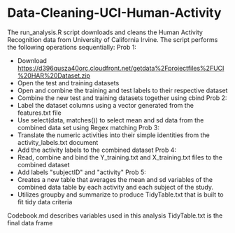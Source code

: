 # Data-Cleaning-UCI-Human-Activity

The run_analysis.R script downloads and cleans the Human Activity Recognition data from University of California Irvine.
The script performs the following operations sequentially:
Prob 1:
  - Download https://d396qusza40orc.cloudfront.net/getdata%2Fprojectfiles%2FUCI%20HAR%20Dataset.zip
  - Open the test and training datasets
  - Open and combine the training and test labels to their respective dataset
  - Combine the new test and training datasets together using cbind
Prob 2:
  - Label the dataset columns using a vector generated from the features.txt file
  - Use select(data, matches()) to select mean and sd data from the combined data set using Regex matching
Prob 3:
  - Translate the numeric activities into their simple identities from the activity_labels.txt document
  - Add the activity labels to the combined dataset
Prob 4:
  - Read, combine and bind the Y_training.txt and X_training.txt files to the combined dataset
  - Add labels "subjectID" and "activity"
Prob 5:
  - Creates a new table that averages the mean and sd variables of the combined data table by each activity and each subject of the study. 
  - Utilizes groupby and summarize to produce TidyTable.txt that is built to fit tidy data criteria
  
  Codebook.md describes variables used in this analysis
  TidyTable.txt is the final data frame
